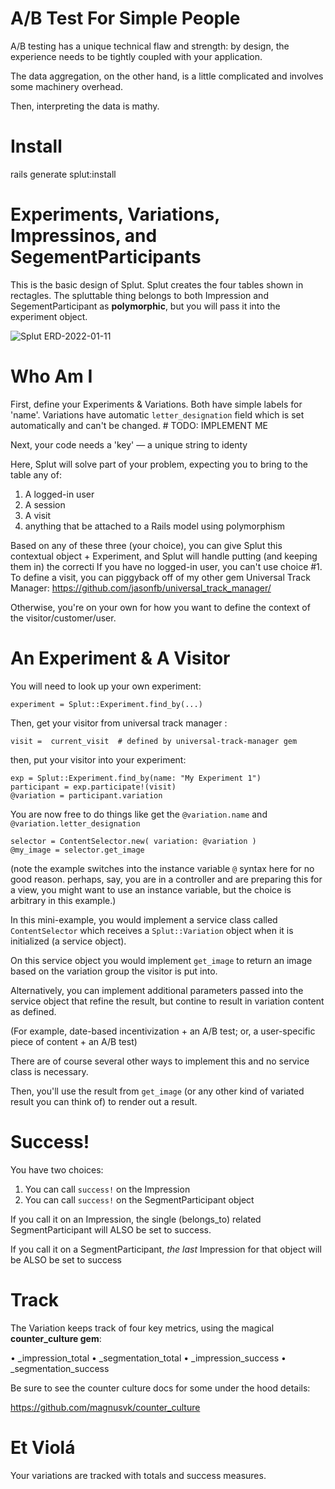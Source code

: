 
# A/B Test For Simple People

A/B testing has a unique technical flaw and strength: by design, the experience needs to be tightly coupled with your application.

The data aggregation, on the other hand, is a little complicated and involves some machinery overhead.

Then, interpreting the data is mathy. 


# Install

rails generate splut:install


# Experiments, Variations, Impressinos, and SegementParticipants

This is the basic design of Splut. Splut creates the four tables shown in rectagles. The spluttable thing belongs to both Impression and SegementParticipant as **polymorphic**, but you will pass it into the experiment object. 

![Splut ERD-2022-01-11](https://user-images.githubusercontent.com/59002/149049308-8bf00ff8-498b-4f74-9240-7520ea1569d5.jpg)

# Who Am I

First, define your Experiments & Variations. Both have simple labels for 'name'. Variations have automatic `letter_designation` field which is set automatically and can't be changed. # TODO: IMPLEMENT ME

Next, your code needs a 'key' — a unique string to identy

Here, Splut will solve part of your problem, expecting you to bring to the table any of:

1) A logged-in user
2) A session
3) A visit
4) anything that be attached to a Rails model using polymorphism

Based on any of these three (your choice), you can give Splut this contextual object + Experiment, and Splut will handle putting (and keeping them in) the correcti
If you have no logged-in user, you can't use choice #1.
To define a visit, you can piggyback off of my other gem Universal Track Manager:
https://github.com/jasonfb/universal_track_manager/

Otherwise, you're on your own for how you want to define the context of the visitor/customer/user.

# An Experiment & A Visitor

You will need to look up your own experiment:
```
experiment = Splut::Experiment.find_by(...)
```

Then, get your visitor from universal track manager :

```
visit =  current_visit  # defined by universal-track-manager gem
```

then, put your visitor into your experiment:
```
exp = Splut::Experiment.find_by(name: "My Experiment 1")
participant = exp.participate!(visit)
@variation = participant.variation
```

You are now free to do things like get the `@variation.name` and `@variation.letter_designation`

```
selector = ContentSelector.new( variation: @variation )
@my_image = selector.get_image
```

(note the example switches into the instance variable `@` syntax here for no good reason. perhaps, say, you are in a controller and are preparing this for a view, you might want to use an instance variable, but the choice is arbitrary in this example.)

In this mini-example, you would implement a service class called `ContentSelector` which receives a `Splut::Variation` object when it is initialized (a service object).

On this service object you would implement `get_image` to return an image based on the variation group the visitor is put into. 

Alternatively, you can implement additional parameters passed into the service object that refine the result, but contine to result in variation content as defined. 

(For example, date-based incentivization + an A/B test; or, a user-specific piece of content + an A/B test)

There are of course several other ways to implement this and no service class is necessary. 

Then, you'll use the result from `get_image` (or any other kind of variated result you can think of) to render out a result.


# Success!

You have two choices:
1) You can call `success!` on the Impression
2) You can call `success!` on the SegmentParticipant object

If you call it on an Impression, the single (belongs_to) related SegmentParticipant will ALSO be set to success.

If you call it on a SegmentParticipant, _the last_ Impression for that object will be ALSO be set to success


# Track

The Variation keeps track of four key metrics, using the magical **counter_culture gem**:

• _impression_total
• _segmentation_total
• _impression_success
• _segmentation_success

Be sure to see the counter culture docs for some under the hood details:

https://github.com/magnusvk/counter_culture


# Et Violá

Your variations are tracked with totals and success measures. 